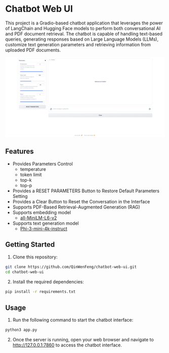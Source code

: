# Chatbot Web UI

This project is a Gradio-based chatbot application that leverages the power of LangChain and Hugging Face models to perform both conversational AI and PDF document retrieval. The chatbot is capable of handling text-based queries, generating responses based on Large Language Models (LLMs), customize text generation parameters and retrieving information from uploaded PDF documents.

![web-interface](images/web-interface.png)

## Features

* Provides Parameters Control
  - temperature
  - token limit
  - top-k
  - top-p
* Provides a RESET PARAMETERS Button to Restore Default Parameters Setting
* Provides a Clear Button to Reset the Conversation in the Interface
* Supports PDF-Based Retrieval-Augmented Generation (RAG)
* Supports embedding model
  - [all-MiniLM-L6-v2](https://huggingface.co/sentence-transformers/all-MiniLM-L6-v2)
* Supports text generation model
  - [Phi-3-mini-4k-instruct](https://huggingface.co/microsoft/Phi-3-mini-4k-instruct)

## Getting Started

1. Clone this repository:

```bash
git clone https://github.com/QinWenFeng/chatbot-web-ui.git
cd chatbot-web-ui
```

2. Install the required dependencies:

```bash
pip install -r requirements.txt
```

## Usage

1. Run the following command to start the chatbot interface:

```bash
python3 app.py
```

2. Once the server is running, open your web browser and navigate to http://127.0.0.1:7860 to access the chatbot interface.




